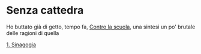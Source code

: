 # Senza cattedra

Ho buttato già di getto, tempo fa, [Contro la scuola](contro-la-scuola.md), una sintesi un po' brutale delle ragioni di quella 

[1. Sinagogia](01.md)
